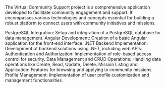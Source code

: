 The Virtual Community Support project is a comprehensive application developed to facilitate community engagement and support.
It encompasses various technologies and concepts essential for building a robust platform to connect users with community initiatives and missions.

PostgreSQL Integration: Setup and integration of a PostgreSQL database for data management.
Angular Development: Creation of a basic Angular application for the front-end interface.
.NET Backend Implementation: Development of backend solutions using .NET, including web APIs.
Authentication and Authorization: Implementation of role-based access control for security.
Data Management and CRUD Operations: Handling data operations like Create, Read, Update, Delete.
Mission Listing and Application: Features for browsing and applying to community missions.
Profile Management: Implementation of user profile customization and management functionalities.
